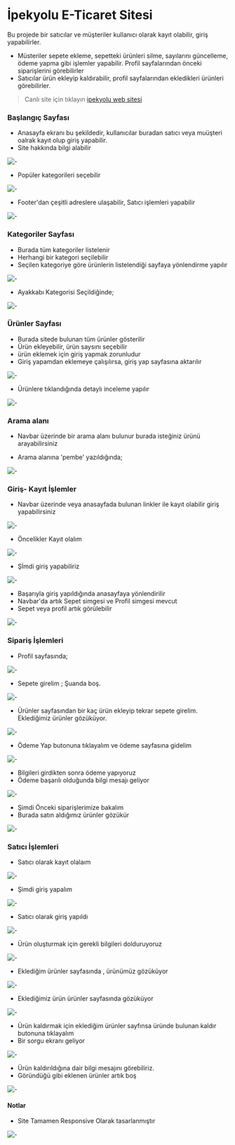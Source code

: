 # İpekyolu E-Ticaret Sitesi

Bu projede bir satıcılar ve müşteriler kullanıcı olarak kayıt olabilir, giriş yapabilirler.
- Müsteriler sepete ekleme, sepetteki ürünleri silme, sayılarını güncelleme, ödeme yapma gibi işlemler yapabilir. Profil sayfalarından önceki siparişlerini görebilirler
- Satıcılar ürün ekleyip kaldırabilir, profil sayfalarından ekledikleri ürünleri görebilirler.

> Canlı site için tıklayın
[ipekyolu web sitesi](https://thegokg.pythonanywhere.com)

### Başlangıç Sayfası
+ Anasayfa ekranı bu şekildedir, kullanıcılar buradan satıcı veya muüşteri oalrak kayıt olup giriş yapabilir.
+ Site hakkında bilgi alabilir

![-](tan%C4%B1t%C4%B1m/1.png)

+ Popüler kategorileri seçebilir

![-](tan%C4%B1t%C4%B1m/2.png)

+ Footer'dan çeşitli adreslere ulaşabilir, Satıcı işlemleri yapabilir

![-](tan%C4%B1t%C4%B1m/3.png)

### Kategoriler Sayfası

+ Burada tüm kategoriler listelenir
+ Herhangi bir kategori seçilebilir
+ Seçilen kategoriye göre ürünlerin listelendiği sayfaya yönlendirme yapılır

![-](tan%C4%B1t%C4%B1m/4.png)

+ Ayakkabı Kategorisi Seçildiğinde;

![-](tan%C4%B1t%C4%B1m/8.png)


### Ürünler Sayfası

+ Burada sitede bulunan tüm ürünler gösterilir
+ Ürün ekleyebilir, ürün saysını seçebilir
+ ürün eklemek için giriş yapmak zorunludur
+ Giriş yapamdan eklemeye çalışılırsa, giriş yap sayfasına aktarılır

![-](tan%C4%B1t%C4%B1m/5.png)

+ Ürünlere tıklandığında detaylı inceleme yapılır

![-](tan%C4%B1t%C4%B1m/6.png)

### Arama alanı

+ Navbar üzerinde bir arama alanı bulunur burada isteğiniz ürünü arayabilirsiniz

+ Arama alanına 'pembe' yazıldığında;

![-](tan%C4%B1t%C4%B1m/7.png)

### Giriş- Kayıt İşlemler

+ Navbar üzerinde veya anasayfada bulunan linkler ile kayıt olabilir giriş yapabilirsiniz

![-](tan%C4%B1t%C4%B1m/9.png)

+ Öncelikler Kayıt olalım

![-](tan%C4%B1t%C4%B1m/10.png)

+ Şİmdi giriş yapabiliriz

![-](tan%C4%B1t%C4%B1m/11.png)

+ Başarıyla giriş yapıldığında anasayfaya yönlendirilir
+ Navbar'da artık Sepet simgesi ve Profil simgesi mevcut
+ Sepet veya profil artık görülebilir

![-](tan%C4%B1t%C4%B1m/12.png)

### Sipariş İşlemleri
+ Profil sayfasında;

![-](tan%C4%B1t%C4%B1m/13.png)

+ Sepete girelim ; Şuanda boş.

![-](tan%C4%B1t%C4%B1m/14.png)

+ Ürünler sayfasından bir kaç ürün ekleyip tekrar sepete girelim. Eklediğimiz ürünler gözüküyor.

![-](tan%C4%B1t%C4%B1m/15.png)

+ Ödeme Yap butonuna tıklayalım ve ödeme sayfasına gidelim

![-](tan%C4%B1t%C4%B1m/16.png)

+ Bilgileri girdikten sonra ödeme yapıyoruz
+ Ödeme başarılı olduğunda bilgi mesajı geliyor

![-](tan%C4%B1t%C4%B1m/17.png)

+ Şimdi Önceki siparişlerimize bakalım
+ Burada satın aldığımız ürünler gözükür

![-](tan%C4%B1t%C4%B1m/18.png)

### Satıcı İşlemleri

+ Satıcı olarak kayıt olalaım

![-](tan%C4%B1t%C4%B1m/19.png)

+ Şimdi giriş yapalım

![-](tan%C4%B1t%C4%B1m/20.png)

+ Satıcı olarak giriş yapıldı

![-](tan%C4%B1t%C4%B1m/21.png)

+ Ürün oluşturmak için gerekli bilgileri dolduruyoruz

![-](tan%C4%B1t%C4%B1m/22.png)

+ Eklediğim ürünler sayfasında , ürünümüz gözüküyor

![-](tan%C4%B1t%C4%B1m/23.png)

+ Eklediğimiz ürün ürünler sayfasında gözüküyor

![-](tan%C4%B1t%C4%B1m/24.png)

+ Ürün kaldırmak için eklediğim ürünler sayfınsa üründe bulunan kaldır butonuna tıklayalım
+ Bir sorgu ekranı geliyor

![-](tan%C4%B1t%C4%B1m/25.png)

+ Ürün kaldırıldığına dair bilgi mesajını görebiliriz.
+ Göründüğü gibi eklenen ürünler artık boş

![-](tan%C4%B1t%C4%B1m/26.png)

#### Notlar

+ Site Tamamen Responsive Olarak tasarlanmıştır

![-](tan%C4%B1t%C4%B1m/27.png)
